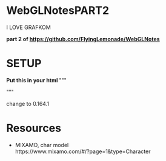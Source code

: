 # WebGLNotesPART2
I LOVE GRAFKOM


<b>part 2 of https://github.com/FlyingLemonade/WebGLNotes</b>

# SETUP

<b>Put this in your html </b>
"""
<script type="importmap">
  {
    "imports": {
      "three": "https://cdn.jsdelivr.net/npm/three@<version>/build/three.module.js",
      "three/addons/": "https://cdn.jsdelivr.net/npm/three@<version>/examples/jsm/"
    }
  }
</script>
"""

change <version> to 0.164.1


# Resources
<ul>
  <li>MIXAMO, char model</li>
  https://www.mixamo.com/#/?page=1&type=Character
</ul>



